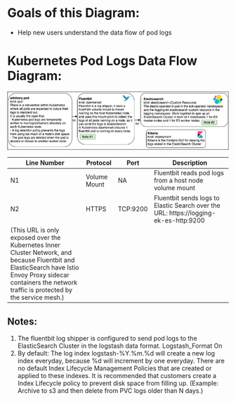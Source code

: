 # Goals of this Diagram: 
* Help new users understand the data flow of pod logs

# Kubernetes Pod Logs Data Flow Diagram: 
![](images/logs_data_flow_diagram.app.diagrams.net.png)

| Line Number | Protocol | Port | Description |
| --- |  --- | --- | --- |
| N1 | Volume Mount | NA | Fluentbit reads pod logs from a host node volume mount |
| N2 | HTTPS | TCP:9200 | Fluentbit sends logs to Elastic Search over the URL: https://logging-ek-es-http:9200
(This URL is only exposed over the Kubernetes Inner Cluster Network, and because Fluentbit and ElasticSearch have Istio Envoy Proxy sidecar containers the network traffic is protected by the service mesh.) |

## Notes: 
1. The fluentbit log shipper is configured to send pod logs to the ElasticSearch Cluster in the logstash data format.  Logstash_Format On
2. By default: The log index logstash-%Y.%m.%d will create a new log index everyday, because %d will increment by one everyday. There are no default Index Lifecycle Management Policies that are created or applied to these indexes. It is recommended that customers create a Index Lifecycle policy to prevent disk space from filling up. (Example: Archive to s3 and then delete from PVC logs older than N days.)
